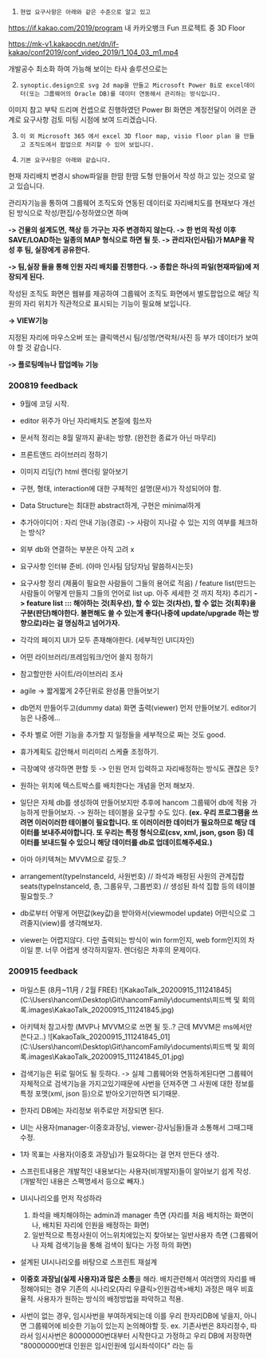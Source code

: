

1.     현업 요구사항은 아래와 같은 수준으로 알고 있고

https://if.kakao.com/2019/program 내 카카오뱅크 Fun 프로젝트 중 3D Floor

https://mk-v1.kakaocdn.net/dn/if-kakao/conf2019/conf_video_2019/1_104_03_m1.mp4

 

개발공수 최소화 하여 가능해 보이는 타사 솔루션으로는

2.     synoptic.design으로 svg 2d map을 만들고 Microsoft Power Bi로 excel데이터(또는 그룹웨어의 Oracle DB)를 데이터 연동해서 관리하는 방식입니다.

이미지 참고 부탁 드리며 컨셉으로 진행하였던 Power BI 화면은 계정전달이 어려운 관계로 요구사항 검토 미팅 시점에 보여 드리겠습니다.

 

3.     이 외 Microsoft 365 에서 excel 3D floor map, visio floor plan 을 만들고 조직도에서 팝업으로 처리할 수 있어 보입니다.

 

4.     기본 요구사항은 아래와 같습니다.

현재 자리배치 변경시 show파일을 한땀 한땀 도형 만들어서 작성 하고 있는 것으로 알고 있습니다.

관리자기능을 통하여 그룹웨어 조직도와 연동된 데이터로 자리배치도를 현재보다 개선된 방식으로 작성/편집/수정하였으면 하며

**-> 건물의 설계도면, 책상 등 가구는 자주 변경하지 않는다. -> 한 번의 작성 이후 SAVE/LOAD하는 일종의 MAP 형식으로 하면 될 듯. -> 관리자(인사팀)가 MAP을 작성 후 팀, 실장에게 공유한다.**

**-> 팀,실장 들을 통해 인원 자리 배치를 진행한다. -> 종합은 하나의 파일(현재파일)에 저장되게 된다.**





작성된 조직도 화면은 웹뷰를 제공하여 그룹웨어 조직도 화면에서 별도팝업으로 해당 직원의 자리 위치가 직관적으로 표시되는 기능이 필요해 보입니다.

**-> VIEW기능**

지정된 자리에 마우스오버 또는 클릭액션시 팀/성명/연락처/사진 등 부가 데이터가 보여야 할 것 같습니다.

 **-> 플로팅메뉴나 팝업메뉴 기능**

 

### 200819 feedback 

* 9월에 코딩 시작.

* editor 위주가 아닌 자리배치도 본질에 힘쓰자

* 문서적 정리는 8월 말까지 끝내는 방향. (완전한 종료가 아닌 마무리)

* 프론트앤드 라이브러리 정하기

* 이미지 리딩(?) html 렌더링 알아보기

* 구현, 형태, interaction에 대한 구체적인 설명(문서)가 작성되어야 함.

* Data Structure는 최대한 abstract하게, 구현은 minimal하게

* 추가아이디어 : 자리 안내 기능(경로)
  -> 사람이 지나갈 수 있는 지의 여부를 체크하는 방식?

* 외부 db와 연결하는 부분은 아직 고려 x

* 요구사항 인터뷰 준비. (아마 인사팀 담당자님 말씀하시는듯)

* 요구사항 정리 (제품이 필요한 사람들이 그들의 용어로 적음) / feature list(만드는 사람들이 어떻게 만들지 그들의 언어로 list up. 아주 세세한 것 까지 적자) 추리기
  **-> feature list ::: 해야하는 것(최우선), 할 수 있는 것(차선), 할 수 없는 것(최후)을 구분(판단)해야한다. 불편해도 쓸 수 있는게 좋다(나중에 update/upgrade 하는 방향으로)라는 걸 명심하고 넘어가자.**

* 각각의 페이지 UI가 모두 존재해야한다. (세부적인 UI디자인)

* 어떤 라이브러리/프레임워크/언어 쓸지 정하기

* 참고할만한 사이트/라이브러리 조사

* agile -> 짧게짧게 2주단위로 완성품 만들어보기

* db먼저 만들어두고(dummy data) 화면 출력(viewer) 먼저 만들어보기. editor기능은 나중에...

* 주차 별로 어떤 기능을 추가할 지 일정들을 세부적으로 짜는 것도 good.

* 휴가계획도 감안해서 미리미리 스케쥴 조정하기.

* 극장예약 생각하면 편할 듯 -> 인원 먼저 입력하고 자리배정하는 방식도 괜찮은 듯?

* 원하는 위치에 텍스트박스를 배치한다는 개념을 먼저 해보자.

* 일단은 자체 db를 생성하여 만들어보지만 추후에 hancom 그룹웨어 db에 적용 가능하게 만들어보자. 
  -> 원하는 테이블을 요구할 수도 있다. **(ex. 우리 프로그램을 쓰려면 이러이러한 테이블이 필요합니다. 또 이러이러한 데이터가 필요하므로 해당 데이터를 보내주셔야합니다. 또 우리는 특정 형식으로(csv, xml, json, gson 등) 데이터를 보내드릴 수 있으니 해당 데이터를 db로 업데이트해주세요.)**

* 아마 아키텍쳐는 MVVM으로 갈듯..?

* arrangement(typeInstanceId, 사원번호) // 좌석과 배정된 사원의 관계집합
  seats(typeInstanceId, 층, 그룹유무, 그룹번호) // 생성된 좌석 집합
  등의 테이블 필요할듯..?

* db로부터 어떻게 어떤값(key값)을 받아와서(viewmodel update) 어떤식으로 그려줄지(view)를 생각해보자.

* viewer는 어렵지않다. 다만 출력되는 방식이 win form인지, web form인지의 차이일 뿐. 너무 어렵게 생각하지말자. 렌더링은 차후의 문제이다.

  



### 200915 feedback

* 마일스톤 (8月~11月 / 2월 FREE)
  ![KakaoTalk_20200915_111241845](C:\Users\hancom\Desktop\Git\hancomFamily\documents\피드백 및 회의록\.images\KakaoTalk_20200915_111241845.jpg)

* 아키텍처 참고사항 (MVP나 MVVM으로 쓰면 될 듯..? 근데 MVVM은 ms에서만 쓴다고..)
  ![KakaoTalk_20200915_111241845_01](C:\Users\hancom\Desktop\Git\hancomFamily\documents\피드백 및 회의록\.images\KakaoTalk_20200915_111241845_01.jpg)
* 검색기능은 뒤로 밀어도 될 듯하다. 
  -> 실제 그룹웨어와 연동하게된다면 그룹웨어 자체적으로 검색기능을 가지고있기때문에 사번을 던져주면 그 사원에 대한 정보를 특정 포맷(xml, json 등)으로 받아오기만하면 되기때문.
* 한자리 DB에는 자리정보 위주로만 저장되면 된다.
* UI는 사용자(manager-이중호과장님, viewer-강사님들)들과 소통해서 그때그때 수정.
* 1차 목표는 사용자(이중호 과장님)가 필요하다는 걸 먼저 만든다 생각.
* 스프린트내용은 개발적인 내용보다는 사용자(비개발자)들이 알아보기 쉽게 작성.
  (개발적인 내용은 스펙명세서 등으로 빼자.)
* UI시나리오를 먼저 작성하라
  1. 좌석을 배치해야하는 admin과 manager 측면 (자리를 처음 배치하는 화면이나, 배치된 자리에 인원을 배정하는 화면)
  2. 일반적으로 특정사원이 어느위치에있는지 찾아보는 일반사용자 측면 (그룹웨어나 자체 검색기능을 통해 검색이 됬다는 가정 하의 화면)
* 설계된 UI시나리오를 바탕으로 스프린트 재설계
* **이중호 과장님(실제 사용자)과 많은 소통**을 해라. 
  배치관련해서 여러명의 자리를 배정해야되는 경우 기존의 시나리오(자리 우클릭>인원검색>배치) 과정은 매우 비효율적. 사용자가 원하는 방식의 배정방법을 파악하고 적용.
* 사번이 없는 경우, 임시사번을 부여하게되는데 이를 우리 한자리DB에 넣을지, 아니면 그룹웨어에 비슷한 기능이 있는지 논의해야할 듯.
  ex. 기존사번은 8자리정수, 따라서 임시사번은 80000000번대부터 시작한다고 가정하고 우리 DB에 저장하면 "80000000번대 인원은 임시인원에 임시좌석이다" 라는 등

